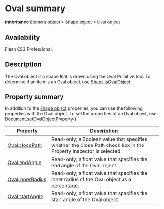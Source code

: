 # Oval summary

**Inheritance** [Element object](../Element_object/Element_summary.md) > [Shape object](../Shape_object/Shape_summary.md) > Oval object

## Availability

Flash CS3 Professional.

## Description

The Oval object is a shape that is drawn using the Oval Primitive tool. To determine if an item is an Oval object, use
[Shape.isOvalObject](../Shape_object/Shape9.md).

## Property summary

In addition to the [Shape object](../Shape_object/Shape_summary.md) properties, you can use the following properties with the Oval object. To set the properties of an Oval object, use [Document.setOvalObjectProperty()](../Document_object/Document590.md).

| **Property** | **Description** |
| --- | --- |
| [Oval.closePath](../Oval_object/Oval.md) | Read-only; a Boolean value that specifies whether the Close Path check box in the Property inspector is selected. |
| [Oval.endAngle](../Oval_object/Oval1.md) | Read-only; a float value that specifies the end angle of the Oval object. |
| [Oval.innerRadius](../Oval_object/Oval2.md) | Read-only; a float value that specifies the inner radius of the Oval object as a percentage. |
| [Oval.startAngle](../Oval_object/Oval3.md) | Read-only; a float value that specifies the start angle of the Oval object. |
